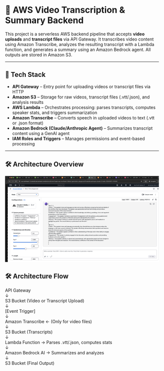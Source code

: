 # 🎥 AWS Video Transcription & Summary Backend

This project is a serverless AWS backend pipeline that accepts **video uploads** and **transcript files** via API Gateway. It transcribes video content using Amazon Transcribe, analyzes the resulting transcript with a Lambda function, and generates a summary using an Amazon Bedrock agent. All outputs are stored in Amazon S3.

---

## 🧱 Tech Stack

- **API Gateway** – Entry point for uploading videos or transcript files via HTTP  
- **Amazon S3** – Storage for raw videos, transcript files (.vtt/.json), and analysis results  
- **AWS Lambda** – Orchestrates processing: parses transcripts, computes speaker stats, and triggers summarization  
- **Amazon Transcribe** – Converts speech in uploaded videos to text (.vtt or .json format)  
- **Amazon Bedrock (Claude/Anthropic Agent)** – Summarizes transcript content using a GenAI agent  
- **IAM Roles and Triggers** – Manages permissions and event-based processing  

---

## 🛠 Architecture Overview
![Architecture Overview](bedrock-example.png)

## 🛠 Architecture Flow
API Gateway  
    ↓  
S3 Bucket (Video or Transcript Upload)  
    ↓  
[Event Trigger]  
    ↓  
Amazon Transcribe  ← (Only for video files)  
    ↓  
S3 Bucket (Transcripts)  
    ↓  
Lambda Function → Parses .vtt/.json, computes stats  
    ↓  
Amazon Bedrock AI → Summarizes and analyzes  
    ↓  
S3 Bucket (Final Output)
